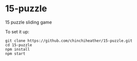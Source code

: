 # 15-puzzle
15 puzzle sliding game

To set it up:
```
git clone https://github.com/chinchiheather/15-puzzle.git
cd 15-puzzle
npm install
npm start
```
